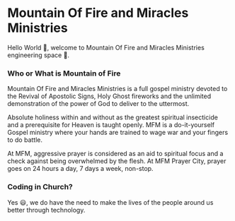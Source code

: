 # Mountain Of Fire and Miracles Ministries

<!--

**Here are some ideas to get you started:**

🙋‍♀️ A short introduction - what is your organization all about?
🌈 Contribution guidelines - how can the community get involved?
👩‍💻 Useful resources - where can the community find your docs? Is there anything else the community should know?
🍿 Fun facts - what does your team eat for breakfast?
🧙 Remember, you can do mighty things with the power of [Markdown](https://docs.github.com/github/writing-on-github/getting-started-with-writing-and-formatting-on-github/basic-writing-and-formatting-syntax)
-->

Hello World 👋, welcome to Mountain Of Fire and Miracles Ministries engineering space :clap:.

### Who or What is Mountain of Fire
Mountain Of Fire and Miracles Ministries is a full gospel ministry devoted to the Revival of Apostolic Signs, Holy Ghost fireworks and the unlimited demonstration of the power of God to deliver to the uttermost.

Absolute holiness within and without as the greatest spiritual insecticide and a prerequisite for Heaven is taught openly. MFM is a do-it-yourself Gospel ministry where your hands are trained to wage war and your fingers to do battle.

At MFM, aggressive prayer is considered as an aid to spiritual focus and a check against being overwhelmed by the flesh. At MFM Prayer City, prayer goes on 24 hours a day, 7 days a week, non-stop.

### Coding in Church?
Yes :smiley:, we do have the need to make the lives of the people around us better through technology. 

